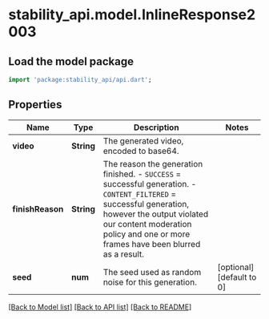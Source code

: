 # stability_api.model.InlineResponse2003

## Load the model package
```dart
import 'package:stability_api/api.dart';
```

## Properties
Name | Type | Description | Notes
------------ | ------------- | ------------- | -------------
**video** | **String** | The generated video, encoded to base64. | 
**finishReason** | **String** | The reason the generation finished.  - `SUCCESS` = successful generation. - `CONTENT_FILTERED` = successful generation, however the output violated our content moderation  policy and one or more frames have been blurred as a result. | 
**seed** | **num** | The seed used as random noise for this generation. | [optional] [default to 0]

[[Back to Model list]](../README.md#documentation-for-models) [[Back to API list]](../README.md#documentation-for-api-endpoints) [[Back to README]](../README.md)



